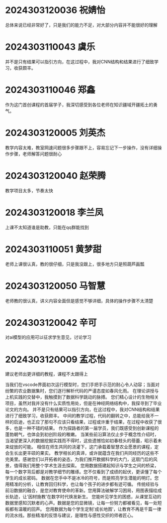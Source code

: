 # 2024303120036 祝婧怡 
总体来说已经非常好了，只是我们的能力不足，对大部分内容并不能很好的理解
# 2024303110043 虞乐
并不是只有结果可以指引方向，在这过程中，我对CNN结构和结果进行了细致学习，收获颇丰。
# 2024303110046 郑鑫
作为这门首创课程的首届学子，我深切感受到各位老师在知识疆域开疆拓土的勇气。
# 2024303120005 刘英杰 
教学内容太难，教室网速问题很多步骤跟不上，容易忘记下一步操作，没有详细操作步骤，老师解答问题很耐心
# 2024303120040 赵荣腾
教学项目太多，节奏太快
# 2024303120018 李兰凤
上课不太知道谁是助教，只能在qq群能找到
# 2024303110051 黄梦甜
老师上课很认真，教的很仔细，只是我没跟上，很多地方只是照葫芦画瓢
# 2024303120050 马智慧
老师教的很认真，讲义内容全面但是感觉不够详细，具体的操作步骤不太清楚
# 2024303120042 辛可
对ai模型的应用可以征求学生意见，讨论学习
# 2024303120009 孟芯怡
建议老师出更详细的教程，课程不太跟得上


 

当我们在vscode界面初次运行模型时，您们手把手示范的耐心令人动容；当面对纷繁的农业数据集时，您们逐行解析代码的严谨态度如春风化雨。
在理论讲授与上机实践的交替中，我触摸到了数据科学跳动的脉搏。
您们精心设计的生物相关项目，虽然对我并没有什么实质性用处，但是在神经网络结构中，我探寻到了毕业论文的方向。
并不是只有结果可以指引方向，在这过程中，我对CNN结构和结果进行了细致学习，收获颇丰。
中间的教学过程，代码的翻转之中，总能给我不一样的启迪，也正应了那句不应该只看结果，过程或许重于结果，在过程中收获了很多，也是一种不错的结果。
作为探路者的第一届学员，我们既感受到创新课程的蓬勃朝气，也体会到初创阶段的稚嫩。
当某些前沿算法仅止步于概念性介绍时，当渴望更深入的数据挖掘实践而不得时，这些遗憾恰如初春枝头的蓓蕾，昭示着未来绽放的可能。
相信在师生共同的浇灌下，这门承载着智慧农业愿景的课程，定会生长出更丰硕的果实。
教学相长的真谛，或许就蕴含在我们共同经历的这些不完美里。感谢您们以开拓者的姿态，为我们推开数据科学的大门，这扇门后的风景，值得我们用整个学术生涯去探索。
您用数据搭建起知识与学生之间的桥梁，每一个数字背后都是对教学细节的雕琢。您不仅看到了成绩的起伏，更读懂了每个学生的成长密码。
数据在您手中不是冰冷的符号，而是照亮学生潜能的明灯。您用精准的分析，让教育回归科学，也让每个孩子的进步都有迹可循。
传统经验与前沿数据的融合，是您对教育使命的革新。您用算法破解学习困局，用图表描绘成长轨迹，让'因材施教'在数字时代焕发新生。
您能听见学生的困惑，从课堂互动的数据里感知沉默者的心声。数据是您的显微镜，让每一份努力都被看见，每一处短板都有温暖的回声。
您用数据为每个学生定制'成长地图'，让教育不再是千篇一律的流水线。那些精准的反馈与建议，是理性与感性交织的师者匠心。


